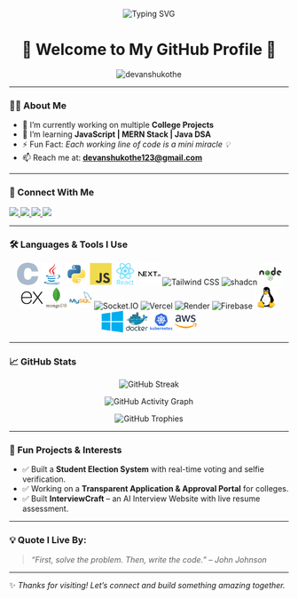 <p align="center">
  <img src="https://readme-typing-svg.herokuapp.com?font=Fira+Code&size=24&pause=1000&color=00B7FF&center=true&vCenter=true&width=435&lines=Hi+%F0%9F%91%8B%2C+I'm+Devanshu+Kothe!;MERN+Stack+Developer+%7C+Java+DSA+Lover;Building+Projects+%F0%9F%9A%80;Learning+Every+Single+Day!" alt="Typing SVG" />
</p>

<h1 align="center">🚀 Welcome to My GitHub Profile 🚀</h1>

<p align="center">
  <img src="https://komarev.com/ghpvc/?username=devanshukothe&label=Profile%20Views&color=0e75b6&style=flat" alt="devanshukothe" />
</p>

---

### 👨‍💻 About Me

- 🔭 I’m currently working on multiple **College Projects**
- 🌱 I’m learning **JavaScript | MERN Stack | Java DSA**
- ⚡ Fun Fact: *Each working line of code is a mini miracle 💡*
- 📫 Reach me at: **devanshukothe123@gmail.com**

---

### 🔗 Connect With Me

<p align="left">
  <a href="https://twitter.com/devanshu%20kothe" target="_blank">
    <img src="https://img.shields.io/badge/Twitter-%231DA1F2.svg?style=for-the-badge&logo=Twitter&logoColor=white" />
  </a>
  <a href="https://www.linkedin.com/in/devanshu-kothe" target="_blank">
    <img src="https://img.shields.io/badge/LinkedIn-%230077B5.svg?style=for-the-badge&logo=linkedin&logoColor=white" />
  </a>
  <a href="https://instagram.com/devanshuk_othe" target="_blank">
    <img src="https://img.shields.io/badge/Instagram-%23E4405F.svg?style=for-the-badge&logo=Instagram&logoColor=white" />
  </a>
  <a href="https://leetcode.com/u/devanshu_kothe/" target="_blank">
    <img src="https://img.shields.io/badge/Leetcode-%23FFA116.svg?style=for-the-badge&logo=leetcode&logoColor=white" />
  </a>
</p>

---

### 🛠️ Languages & Tools I Use

<p align="center">
  <!-- Languages -->
  <img src="https://raw.githubusercontent.com/devicons/devicon/master/icons/c/c-original.svg" height="40" alt="C"/>
  <img src="https://raw.githubusercontent.com/devicons/devicon/master/icons/java/java-original.svg" height="40" alt="Java"/>
  <img src="https://raw.githubusercontent.com/devicons/devicon/master/icons/python/python-original.svg" height="40" alt="Python"/>
  <img src="https://raw.githubusercontent.com/devicons/devicon/master/icons/javascript/javascript-original.svg" height="40" alt="JavaScript"/>

  <!-- Frontend -->
  <img src="https://raw.githubusercontent.com/devicons/devicon/master/icons/react/react-original-wordmark.svg" height="40" alt="React"/>
  <img src="https://raw.githubusercontent.com/devicons/devicon/master/icons/nextjs/nextjs-original-wordmark.svg" height="40" alt="Next.js"/>
  <img src="https://www.vectorlogo.zone/logos/tailwindcss/tailwindcss-icon.svg" height="40" alt="Tailwind CSS"/>
  <img src="https://avatars.githubusercontent.com/u/139895814?s=200&v=4" height="40" alt="shadcn"/>

  <!-- Backend & DB -->
  <img src="https://raw.githubusercontent.com/devicons/devicon/master/icons/nodejs/nodejs-original-wordmark.svg" height="40" alt="Node.js"/>
  <img src="https://raw.githubusercontent.com/devicons/devicon/master/icons/express/express-original.svg" height="40" alt="Express"/>
  <img src="https://raw.githubusercontent.com/devicons/devicon/master/icons/mongodb/mongodb-original-wordmark.svg" height="40" alt="MongoDB"/>
  <img src="https://raw.githubusercontent.com/devicons/devicon/master/icons/mysql/mysql-original-wordmark.svg" height="40" alt="MySQL"/>
  <img src="https://upload.wikimedia.org/wikipedia/commons/9/96/Socket-io.svg" height="40" alt="Socket.IO"/>

  <!-- Deployment -->
  <img src="https://www.svgrepo.com/show/327408/logo-vercel.svg" height="40" alt="Vercel"/>
  <img src="https://avatars.githubusercontent.com/u/45080645?s=200&v=4" height="40" alt="Render"/>
  <img src="https://www.vectorlogo.zone/logos/firebase/firebase-icon.svg" height="40" alt="Firebase"/>

  <!-- OS -->
  <img src="https://raw.githubusercontent.com/devicons/devicon/master/icons/linux/linux-original.svg" height="40" alt="Linux"/>
  <img src="https://raw.githubusercontent.com/devicons/devicon/master/icons/windows8/windows8-original.svg" height="40" alt="Windows"/>

  <!-- DevOps -->
  <img src="https://raw.githubusercontent.com/devicons/devicon/master/icons/docker/docker-original-wordmark.svg" height="40" alt="Docker"/>
  <img src="https://raw.githubusercontent.com/devicons/devicon/master/icons/kubernetes/kubernetes-plain-wordmark.svg" height="40" alt="Kubernetes"/>
  <img src="https://raw.githubusercontent.com/devicons/devicon/master/icons/amazonwebservices/amazonwebservices-original-wordmark.svg" height="40" alt="AWS"/>
</p>

---

### 📈 GitHub Stats


<p align="center">
  <!-- GitHub Streak -->
  <img src="https://github-readme-streak-stats.herokuapp.com/?user=devanshukothe&theme=radical&fire=FF7600&currStreakLabel=F7C40F" alt="GitHub Streak" />
</p>

<p align="center">
  <!-- Contribution Graph -->
  <img src="https://github-readme-activity-graph.vercel.app/graph?username=devanshukothe&theme=tokyo-night&bg_color=1a1b27&color=00ffff&line=00ffff&point=ffffff" alt="GitHub Activity Graph" />
</p>

<p align="center">
  <!-- Trophies -->
  <img src="https://github-profile-trophy.vercel.app/?username=devanshukothe&theme=radical&column=7&margin-w=10&margin-h=10" alt="GitHub Trophies" />
</p>

---

### 🎯 Fun Projects & Interests

- ✅ Built a **Student Election System** with real-time voting and selfie verification.
- ✅ Working on a **Transparent Application & Approval Portal** for colleges.
- ✅ Built **InterviewCraft** – an AI Interview Website with live resume assessment.

---

### 💡 Quote I Live By:
> *“First, solve the problem. Then, write the code.” – John Johnson*

---

✨ *Thanks for visiting! Let’s connect and build something amazing together.*

